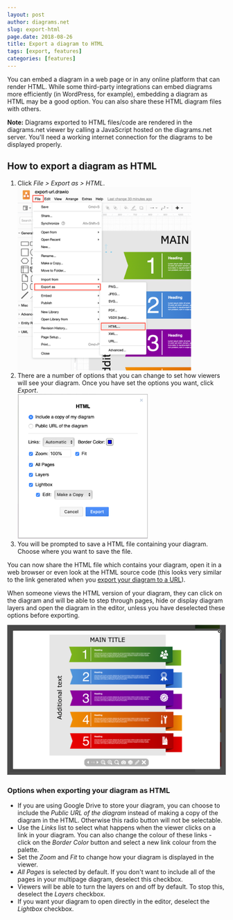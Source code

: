 ```yaml
---
layout: post
author: diagrams.net
slug: export-html
page.date: 2018-08-26
title: Export a diagram to HTML
tags: [export, features]
categories: [features]
---
```


You can embed a diagram in a web page or in any online platform that can render HTML. While some third-party integrations can embed diagrams more efficiently (in WordPress, for example), embedding a diagram as HTML may be a good option. You can also share these HTML diagram files with others.

**Note:** Diagrams exported to HTML files/code are rendered in the diagrams.net viewer by calling a JavaScript hosted on the diagrams.net server. You'll need a working internet connection for the diagrams to be displayed properly.

## How to export a diagram as HTML

1. Click _File > Export as > HTML_.
<br /><img src="/assets/img/blog/file-export-html.png" style="width=100%;max-width:400px;height:auto;" alt="Export a diagram as HTML">
2. There are a number of options that you can change to set how viewers will see your diagram. Once you have set the options you want, click _Export_.
<br /><img src="/assets/img/blog/export-html-options.png" style="width=100%;max-width:300px;height:auto;" alt="Options when exporting your diagram to a HTML file">
3. You will be prompted to save a HTML file containing your diagram. Choose where you want to save the file.

You can now share the HTML file which contains your diagram, open it in a web browser or even look at the HTML source code (this looks very similar to the link generated when you [export your diagram to a URL](/blog/export-url.html)).

When someone views the HTML version of your diagram, they can click on the diagram and will be able to step through pages, hide or display diagram layers and open the diagram in the editor, unless you have deselected these options before exporting.

<img src="/assets/img/blog/exported-html.png" style="max-width:100%;height:auto;" alt="A diagram saved as a HTML file when viewed in a browser">

### Options when exporting your diagram as HTML

- If you are using Google Drive to store your diagram, you can choose to include the _Public URL of the diagram_ instead of making a copy of the diagram in the HTML. Otherwise this radio button will not be selectable.
- Use the _Links_ list to select what happens when the viewer clicks on a link in your diagram. You can also change the colour of these links - click on the _Border Color_ button and select a new link colour from the palette.
- Set the _Zoom_ and _Fit_ to change how your diagram is displayed in the viewer.
- _All Pages_ is selected by default. If you don't want to include all of the pages in your multipage diagram, deselect this checkbox.
- Viewers will be able to turn the layers on and off by default. To stop this, deselect the _Layers_ checkbox.
- If you want your diagram to open directly in the editor, deselect the _Lightbox_ checkbox.

